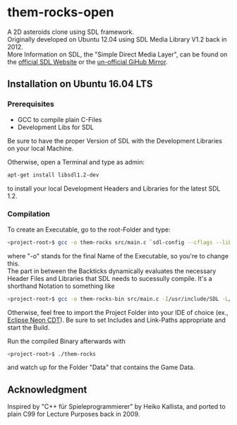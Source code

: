 # them-rocks-open
A 2D asteroids clone using SDL framework.   
Originally developed on Ubuntu 12.04 using SDL Media Library V1.2 back in 2012.  
More Information on SDL, the "Simple Direct Media Layer", can be found on the [official SDL Website][1] or the [un-official GiHub Mirror][2].

## Installation on Ubuntu 16.04 LTS
### Prerequisites
* GCC to compile plain C-Files
* Development Libs for SDL

Be sure to have the proper Version of SDL with the Development Libraries on your local Machine.

Otherwise, open a Terminal and type as admin: 
```bash
apt-get install libsdl1.2-dev
```
to install your local Development Headers and Libraries for the latest SDL 1.2.

### Compilation
To create an Executable, go to the root-Folder and type:
```bash
<project-root>$ gcc -o them-rocks src/main.c `sdl-config --cflags --libs`
``` 
where "-o" stands for the final Name of the Executable, so you're to change this.  
The part in between the Backticks dynamically evaluates the necessary Header Files and Libraries
that SDL needs to sucessully compile. It's a shorthand Notation to something like
```bash
<project-root>$ gcc -o them-rocks-bin src/main.c -I/usr/include/SDL -L/usr/lib/x86_64-linux-gnu -lSDL
```

Otherwise, feel free to import the Project Folder into your IDE of choice (ex., [Eclipse Neon CDT][3]). Be sure to set Includes and Link-Paths appropriate and start the Build.

Run the compiled Binary afterwards with
```bash
<project-root>$ ./them-rocks
```
and watch up for the Folder "Data" that contains the Game Data.

## Acknowledgment
Inspired by "C++ für Spieleprogrammierer" by Heiko Kallista, and ported to plain C99 for Lecture Purposes back in 2009.

[1]: https://www.libsdl.org/
[2]: https://github.com/spurious/SDL-mirror
[3]: http://www.eclipse.org/downloads/packages/eclipse-ide-cc-developers/neon1a